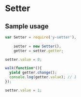 # Setter

## Sample usage

```javascript
var Setter = require('y-setter'),
    
    setter = new Setter(),
    getter = setter.getter;

setter.value = 0;

walk(function*(){
  yield getter.change();
  console.log(getter.value); // 1
});

setter.value = 1;
```

